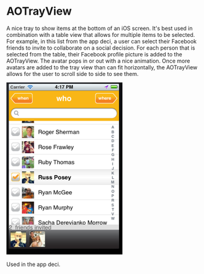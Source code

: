 AOTrayView
==========

A nice tray to show items at the bottom of an iOS screen.  It's best used in combination with a table view that allows for multiple items to be selected.  For example, in this list from the app deci, a user can select their Facebook friends to invite to collaborate on a social decision.  For each person that is selected from the table, their Facebook profile picture is added to the AOTrayView.  The avatar pops in or out with a nice animation.  Once more avatars are added to the tray view than can fit horizontally, the AOTrayView allows for the user to scroll side to side to see them.

<img width="60%" height="60%" src="https://github.com/obuseme/AOTrayView/blob/master/Screenshots/pic1.png?raw=true">

Used in the app deci.

